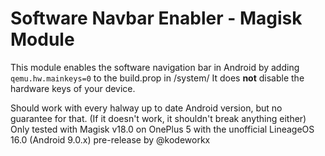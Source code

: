# Software Navbar Enabler - Magisk Module

This module enables the software navigation bar in Android by adding `qemu.hw.mainkeys=0` to the build.prop in /system/
It does **not** disable the hardware keys of your device.

Should work with every halway up to date Android version, but no guarantee for that. (If it doesn't work, it shouldn't break anything either)
Only tested with Magisk v18.0 on OnePlus 5 with the unofficial LineageOS 16.0 (Android 9.0.x) pre-release by @kodeworkx
